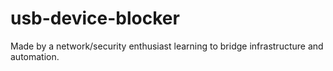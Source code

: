 # usb-device-blocker
Made by a network/security enthusiast learning to bridge infrastructure and automation.
